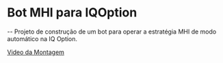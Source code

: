 # Bot MHI para IQOption
--
Projeto de construção de um bot para operar a estratégia MHI de modo automático na IQ Option.

[Video da Montagem](https://youtu.be/_PKqW_NxkqY)
